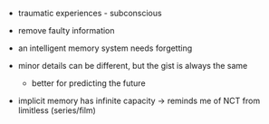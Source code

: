 - traumatic experiences - subconscious
- remove faulty information

- an intelligent memory system needs forgetting

- minor details can be different, but the gist is always the same
	- better for predicting the future


- implicit memory has infinite capacity -> reminds me of NCT from limitless (series/film)